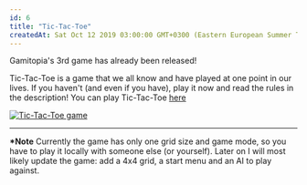 ```yaml
---
id: 6
title: "Tic-Tac-Toe"
createdAt: Sat Oct 12 2019 03:00:00 GMT+0300 (Eastern European Summer Time)
---
```


Gamitopia's 3rd game has already been released!

Tic-Tac-Toe is a game that we all know and have played at one point in our lives. If you haven't (and even if you have), play it now and read the rules in the description!
You can play Tic-Tac-Toe [here](/tic-tac-toe)

[![Tic-Tac-Toe game](https://gamitopia.herokuapp.com/img/tic_tac_toe_thumbnail.55894809.jpg)](/tic-tac-toe)

---

**\*Note** Currently the game has only one grid size and game mode, so you have to play it locally with someone else (or yourself). Later on I will most likely update the game: add a 4x4 grid, a start menu and an AI to play against.